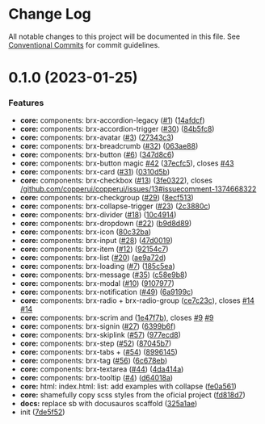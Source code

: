 # Change Log

All notable changes to this project will be documented in this file.
See [Conventional Commits](https://conventionalcommits.org) for commit guidelines.

# 0.1.0 (2023-01-25)

### Features

- **core:** components: brx-accordion-legacy ([#1](https://github.com/copperui/copperui/issues/1)) ([14afdcf](https://github.com/copperui/copperui/commit/14afdcf64e26bf7b806fd203aa645546f89358ae))
- **core:** components: brx-accordion-trigger ([#30](https://github.com/copperui/copperui/issues/30)) ([84b5fc8](https://github.com/copperui/copperui/commit/84b5fc8e641c2598be1b9e41e3df1694b7fe6c1d))
- **core:** components: brx-avatar ([#3](https://github.com/copperui/copperui/issues/3)) ([27343c3](https://github.com/copperui/copperui/commit/27343c30ab1225c1f658f091335824de6f9d3f6d))
- **core:** components: brx-breadcrumb ([#32](https://github.com/copperui/copperui/issues/32)) ([063ae88](https://github.com/copperui/copperui/commit/063ae88d0ae0f785391062fa0444eee856748406))
- **core:** components: brx-button ([#6](https://github.com/copperui/copperui/issues/6)) ([347d8c6](https://github.com/copperui/copperui/commit/347d8c6b6a9f817100bf7bc0f5456baca9d246c7))
- **core:** components: brx-button magic [#42](https://github.com/copperui/copperui/issues/42) ([37ecfc5](https://github.com/copperui/copperui/commit/37ecfc53dfb986e06f56dc0161c6441424a4f50a)), closes [#43](https://github.com/copperui/copperui/issues/43)
- **core:** components: brx-card ([#31](https://github.com/copperui/copperui/issues/31)) ([0310d5b](https://github.com/copperui/copperui/commit/0310d5b27419a1d8325e32ff4e75bb7b2df54a2f))
- **core:** components: brx-checkbox ([#13](https://github.com/copperui/copperui/issues/13)) ([3fe0322](https://github.com/copperui/copperui/commit/3fe03220f69615800caee6c6503645161d4ca749)), closes [/github.com/copperui/copperui/issues/13#issuecomment-1374668322](https://github.com//github.com/copperui/copperui/issues/13/issues/issuecomment-1374668322)
- **core:** components: brx-checkgroup ([#29](https://github.com/copperui/copperui/issues/29)) ([8ecf513](https://github.com/copperui/copperui/commit/8ecf513dd6656c4a17403b099189c6e507ed5e94))
- **core:** components: brx-collapse-trigger ([#23](https://github.com/copperui/copperui/issues/23)) ([2c3880c](https://github.com/copperui/copperui/commit/2c3880c0a9f78dbf2bdb3bd09ab075d79c18a2a4))
- **core:** components: brx-divider ([#18](https://github.com/copperui/copperui/issues/18)) ([10c4914](https://github.com/copperui/copperui/commit/10c49145fd48eda673c59cd2584f3f5c506a96df))
- **core:** components: brx-dropdown ([#22](https://github.com/copperui/copperui/issues/22)) ([b9d8d89](https://github.com/copperui/copperui/commit/b9d8d8909fdb8f5a3b3d119b3a5242aa32e3762e))
- **core:** components: brx-icon ([80c32ba](https://github.com/copperui/copperui/commit/80c32ba54618c4e19fed724e51c6d88ba3b37d51))
- **core:** components: brx-input ([#28](https://github.com/copperui/copperui/issues/28)) ([47d0019](https://github.com/copperui/copperui/commit/47d001948f753018f9d3bb9bf0d699f44e5a39eb))
- **core:** components: brx-item ([#12](https://github.com/copperui/copperui/issues/12)) ([92154c7](https://github.com/copperui/copperui/commit/92154c72810127f0bc3815e2b5f88880f2d419e7))
- **core:** components: brx-list ([#20](https://github.com/copperui/copperui/issues/20)) ([ae9a72d](https://github.com/copperui/copperui/commit/ae9a72d86ea422d6a6359a3915ee0499129c8161))
- **core:** components: brx-loading ([#7](https://github.com/copperui/copperui/issues/7)) ([185c5ea](https://github.com/copperui/copperui/commit/185c5ea4c57c9730b7c15f4a14e24997eded64d7))
- **core:** components: brx-message ([#35](https://github.com/copperui/copperui/issues/35)) ([c58e9b8](https://github.com/copperui/copperui/commit/c58e9b8ef0be1e284a7b399e1306de6b0fdaa5d9))
- **core:** components: brx-modal ([#10](https://github.com/copperui/copperui/issues/10)) ([9107977](https://github.com/copperui/copperui/commit/9107977ace1cf0744d0f7def4ba60d143a6e7788))
- **core:** components: brx-notification ([#49](https://github.com/copperui/copperui/issues/49)) ([6a9199c](https://github.com/copperui/copperui/commit/6a9199c0627ee1036c62bbc428d591892c072cc6))
- **core:** components: brx-radio + brx-radio-group ([ce7c23c](https://github.com/copperui/copperui/commit/ce7c23c9eeba42d9ed7cc3cdd0ef008351680355)), closes [#14](https://github.com/copperui/copperui/issues/14) [#14](https://github.com/copperui/copperui/issues/14)
- **core:** components: brx-scrim and ([1e47f7b](https://github.com/copperui/copperui/commit/1e47f7bbca9dda3c28dedb4cd6e44136a9085e7d)), closes [#9](https://github.com/copperui/copperui/issues/9) [#9](https://github.com/copperui/copperui/issues/9)
- **core:** components: brx-signin ([#27](https://github.com/copperui/copperui/issues/27)) ([6399b6f](https://github.com/copperui/copperui/commit/6399b6f308da1e727e21df1f02cf41301677c11f))
- **core:** components: brx-skiplink ([#57](https://github.com/copperui/copperui/issues/57)) ([977ecd8](https://github.com/copperui/copperui/commit/977ecd818ffc8db84f4a75a2dcf63a6b2185d1af))
- **core:** components: brx-step ([#52](https://github.com/copperui/copperui/issues/52)) ([87045b7](https://github.com/copperui/copperui/commit/87045b766c35169bb7fa0d615b893153a7653a3c))
- **core:** components: brx-tabs + ([#54](https://github.com/copperui/copperui/issues/54)) ([8996145](https://github.com/copperui/copperui/commit/89961452e313e36ba808371e44569314861abfaa))
- **core:** components: brx-tag ([#56](https://github.com/copperui/copperui/issues/56)) ([6c678eb](https://github.com/copperui/copperui/commit/6c678eb05be1edcb47dcb8657a8f9a2289707aa8))
- **core:** components: brx-textarea ([#44](https://github.com/copperui/copperui/issues/44)) ([4da414a](https://github.com/copperui/copperui/commit/4da414a70d27d6c0656514bc705c4e146cf351fb))
- **core:** components: brx-tooltip ([#4](https://github.com/copperui/copperui/issues/4)) ([d64018a](https://github.com/copperui/copperui/commit/d64018a5ec434efd399a5ce5044f5d96aa699471))
- **core:** html: index.html: list: add examples with collapse ([fe0a561](https://github.com/copperui/copperui/commit/fe0a5618e1789a59da9ac727fd5a1ddfee03b22b))
- **core:** shamefully copy scss styles from the oficial project ([fd818d7](https://github.com/copperui/copperui/commit/fd818d7beb72d0d54654ccb015ab359df04f7e4c))
- **docs:** replace sb with docusauros scaffold ([325a1ae](https://github.com/copperui/copperui/commit/325a1ae2e75b7f68ddd99a491788375e7f8d3103))
- init ([7de5f52](https://github.com/copperui/copperui/commit/7de5f52f09c0cacebd0d2ae68cc305084d6ed4f5))
